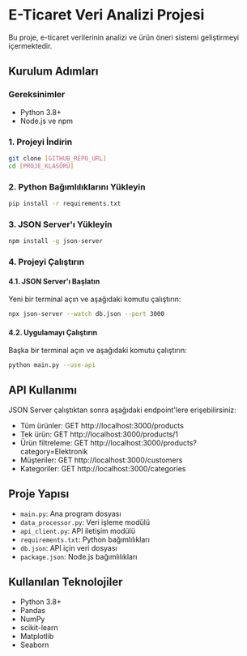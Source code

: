 # E-Ticaret Veri Analizi Projesi

Bu proje, e-ticaret verilerinin analizi ve ürün öneri sistemi geliştirmeyi içermektedir.

## Kurulum Adımları

### Gereksinimler
- Python 3.8+
- Node.js ve npm

### 1. Projeyi İndirin
```bash
git clone [GITHUB_REPO_URL]
cd [PROJE_KLASÖRÜ]
```

### 2. Python Bağımlılıklarını Yükleyin
```bash
pip install -r requirements.txt
```

### 3. JSON Server'ı Yükleyin
```bash
npm install -g json-server
```

### 4. Projeyi Çalıştırın

#### 4.1. JSON Server'ı Başlatın
Yeni bir terminal açın ve aşağıdaki komutu çalıştırın:
```bash
npx json-server --watch db.json --port 3000
```

#### 4.2. Uygulamayı Çalıştırın
Başka bir terminal açın ve aşağıdaki komutu çalıştırın:
```bash
python main.py --use-api
```

## API Kullanımı

JSON Server çalıştıktan sonra aşağıdaki endpoint'lere erişebilirsiniz:

- Tüm ürünler: GET http://localhost:3000/products
- Tek ürün: GET http://localhost:3000/products/1
- Ürün filtreleme: GET http://localhost:3000/products?category=Elektronik
- Müşteriler: GET http://localhost:3000/customers
- Kategoriler: GET http://localhost:3000/categories

## Proje Yapısı

- `main.py`: Ana program dosyası
- `data_processor.py`: Veri işleme modülü
- `api_client.py`: API iletişim modülü
- `requirements.txt`: Python bağımlılıkları
- `db.json`: API için veri dosyası
- `package.json`: Node.js bağımlılıkları

## Kullanılan Teknolojiler

- Python 3.8+
- Pandas
- NumPy
- scikit-learn
- Matplotlib
- Seaborn 